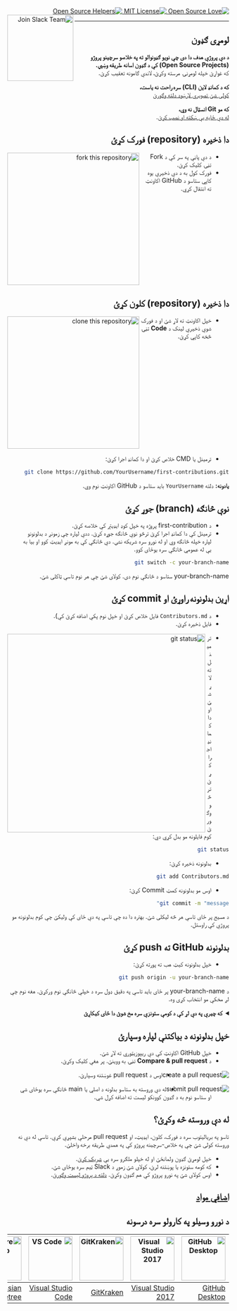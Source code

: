 <div dir="rtl" lang="ps">

<a href="https://github.com/ellerbrock/open-source-badges/">
  <img src="https://badges.frapsoft.com/os/v1/open-source.svg?v=103" alt="Open Source Love" />
</a>
<a href="https://opensource.org/licenses/MIT">
  <img src="https://img.shields.io/badge/License-MIT-green.svg" alt="MIT License" />
</a>
<a href="https://www.codetriage.com/roshanjossey/first-contributions">
  <img src="https://www.codetriage.com/roshanjossey/first-contributions/badges/users.svg" alt="Open Source Helpers" />
</a>
<a href="https://join.slack.com/t/firstcontributors/shared_invite/zt-1hg51qkgm-Xc7HxhsiPYNN3ofX2_I8FA">
  <img align="left" width="150" src="https://firstcontributions.github.io/assets/Readme/join-slack-team.png" alt="Join Slack Team" />
</a>

---

## لومړی ګډون

**د دې پروژې هدف دا دی چې نویو ګډونوالو ته په خلاصو سرچینو پروژو (Open Source Projects) کې د ګډون اسانه طریقه وښيي.**  
که غواړئ خپله لومړنۍ مرسته وکړئ، لاندې ګامونه تعقیب کړئ.

**که د کمانډ لاین (CLI) سره راحت نه یاست،**  
[کولی شئ تصویري لارښود دلته وګورئ](https://github.com/firstcontributions/first-contributions#tutorials-using-other-tools)

**که مو Git انسټال نه وي،**  
[له دې ځایه یې ښکته او نصب کړئ](https://help.github.com/articles/set-up-git/).

## دا ذخیره (repository) فورک کړئ

<img align="left" width="300" src="https://firstcontributions.github.io/assets/Readme/fork.png" alt="fork this repository" />

- د دې پاڼې په سر کې د Fork تڼۍ کلیک کړئ.
- فورک کول به د دې ذخیرې یوه کاپي ستاسو د GitHub اکاونټ ته انتقال کړي.

<br clear="all"/>

## دا ذخیره (repository) کلون کړئ

<img align="left" width="300" src="https://firstcontributions.github.io/assets/Readme/clone.png" alt="clone this repository" />

- خپل اکاونټ ته لاړ شئ او د فورک شوې ذخیرې لینک د **Code** تڼۍ څخه کاپي کړئ.

<br clear="all"/>

- ترمینل یا CMD خلاص کړئ او دا کمانډ اجرا کړئ:

```bash
git clone https://github.com/YourUsername/first-contributions.git
```

**یادونه:** دلته `YourUsername` باید ستاسو د GitHub اکاونټ نوم وي.

## نوې څانګه (branch) جوړ کړئ

- د first-contribution پروژه په خپل کوډ ایډیټر کې خلاصه کړئ.
- ترمینل کې دا کمانډ اجرا کړئ ترڅو نوې څانګه جوړه کړئ. ددې لپاره چې زمونږ د بدلونونو لپاره خپله څانګه وي او له نورو سره شریکه نشي. دې څانګې کې به مونږ ایډیټ کوو او بیا به یې له عمومي څانګې سره یوځای کوو.

```bash
git switch -c your-branch-name
```

your-branch-name ستاسو د څانګې نوم دی. کولای شئ چې هر نوم تاسې ټاکلی شئ.

## اړین بدلونونه راوړئ او commit کړئ

- د `Contributors.md` فایل خلاص کړئ او خپل نوم پکې اضافه کړئ کې).
- فایل ذخیره کړئ.

<img align="left" width="450" src="https://firstcontributions.github.io/assets/Readme/git-status.png" alt="git status" />

- ترمینل ته لاړ شئ او دا کمانډ اجرا کړئ ترڅو وګورئ کوم فایلونه مو بدل کړي دي:

```bash
git status
```

- بدلونونه ذخیره کړئ:

```bash
git add Contributors.md
```

- اوس مو بدلونونه کمټ Commit کړئ:

```bash
git commit -m "message"
```

د مسیج پر ځای تاسې هر څه لیکلی شئ. بهتره دا ده چې تاسې په دې ځای کې ولیکئ چې کوم بدلونونه مو پروژې کې راوستل.

## بدلونونه GitHub ته push کړئ

- خپل بدلونونه کیټ هب ته پورته کړئ:

```bash
git push origin -u your-branch-name
```

د your-branch-name پر ځای باید تاسې په دقیق ډول سره د خپلې څانګې نوم ورکړئ. هغه نوم چې لږ مخکې مو انتخاب کړی وه.

<details align="right" dir="rtl">
<summary><strong>که چېرې په دې لړ کې د کومې ستونزې سره مخ شوئ دا ځای کېکاږئ</strong></summary>

که چېرته ستاسې ستونزه داسي وي.

<div dir="ltr">
<pre>
remote: Support for password authentication was removed on August 13, 2021. Please use a personal access token instead.
remote: Please see https://github.blog/2020-12-15-token-authentication-requirements-for-git-operations/ for more information.
fatal: Authentication failed for 'https://github.com/&lt;your-username&gt;/first-contributions.git/
</pre>
<div>

[نو بیا دلته زده کړئ چې دا ستونزه څنګه حل کړئ](https://docs.github.com/en/authentication/connecting-to-github-with-ssh/adding-a-new-ssh-key-to-your-github-account)

</details>

## خپل بدلونونه د بیاکتنې لپاره وسپارئ

- خپل GitHub اکاونټ کې دې ریپوزیټوري ته لاړ شئ.
- د **Compare & pull request** تڼۍ به ووینئ. پر هغې کلیک وکړئ.

<img style="float: right;" src="https://firstcontributions.github.io/assets/Readme/compare-and-pull.png" alt="create a pull request" />

- اوس د pull request غوښتنه وسپارئ.

<img style="float: right;" src="https://firstcontributions.github.io/assets/Readme/submit-pull-request.png" alt="submit pull request" />

- له دې وروسته به ستاسو بدلونه د اصلي یا main څانګې سره یوځای شي او ستاسو نوم به د ګډون کوونکو لیست ته اضافه کړل شي.

## له دې وروسته څه وکړئ؟

تاسو په بریالیتوب سره د فورک، کلون، ایډیټ، او pull request مرحلې بشپړې کړې. تاسې له دې نه وروسته کولی شئ چې په خلاص-سرچېنه پروژو کې په همدې طریقه برخه واخلئ.

- خپل لومړئ ګډون ولمانځئ او له خپلو ملګرو سره یې [شریک کړئ](https://firstcontributions.github.io/#social-share).
- که کومه ستونزه یا پوښتنه لرئ، کولای شئ زموږ د Slack ټیم سره یوځای شئ.
- اوس کولای شئ په نورو پروژو کې هم ګډون وکړئ. [دلته د پروژو لیست وګورئ](https://firstcontributions.github.io/#project-list).

## <a href="additional-material/git_workflow_scenarios/additional-material.md">اضافي مواد</a>

## د نورو وسیلو په کارولو سره درسونه

| <a href="gui-tool-tutorials/github-desktop-tutorial.md"><img alt="GitHub Desktop" src="https://desktop.github.com/images/desktop-icon.svg" width="100"></a> | <a href="gui-tool-tutorials/github-windows-vs2017-tutorial.md"><img alt="Visual Studio 2017" src="https://upload.wikimedia.org/wikipedia/commons/c/cd/Visual_Studio_2017_Logo.svg" width="100"></a> | <a href="gui-tool-tutorials/gitkraken-tutorial.md"><img alt="GitKraken" src="https://firstcontributions.github.io/assets/gui-tool-tutorials/gitkraken-tutorial/gk-icon.png" width="100"></a> | <a href="gui-tool-tutorials/github-windows-vs-code-tutorial.md"><img alt="VS Code" src="https://upload.wikimedia.org/wikipedia/commons/1/1c/Visual_Studio_Code_1.35_icon.png" width=100></a> | <a href="gui-tool-tutorials/sourcetree-macos-tutorial.md"><img alt="Sourcetree App" src="https://wac-cdn.atlassian.com/dam/jcr:81b15cde-be2e-4f4a-8af7-9436f4a1b431/Sourcetree-icon-blue.svg" width=100></a> | <a href="gui-tool-tutorials/github-windows-intellij-tutorial.md"><img alt="IntelliJ IDEA" src="https://upload.wikimedia.org/wikipedia/commons/thumb/9/9c/IntelliJ_IDEA_Icon.svg/512px-IntelliJ_IDEA_Icon.svg.png" width=100></a> |
| ----------------------------------------------------------------------------------------------------------------------------------------------------------- | --------------------------------------------------------------------------------------------------------------------------------------------------------------------------------------------------- | -------------------------------------------------------------------------------------------------------------------------------------------------------------------------------------------- | -------------------------------------------------------------------------------------------------------------------------------------------------------------------------------------------- | ------------------------------------------------------------------------------------------------------------------------------------------------------------------------------------------------------------ | -------------------------------------------------------------------------------------------------------------------------------------------------------------------------------------------------------------------------------- |
| [GitHub Desktop](gui-tool-tutorials/github-desktop-tutorial.md)                                                                                             | [Visual Studio 2017](gui-tool-tutorials/github-windows-vs2017-tutorial.md)                                                                                                                          | [GitKraken](gui-tool-tutorials/gitkraken-tutorial.md)                                                                                                                                        | [Visual Studio Code](gui-tool-tutorials/github-windows-vs-code-tutorial.md)                                                                                                                  | [Atlassian Sourcetree](gui-tool-tutorials/sourcetree-macos-tutorial.md)                                                                                                                                      | [IntelliJ IDEA](gui-tool-tutorials/github-windows-intellij-tutorial.md)                                                                                                                                                          |

</div>
